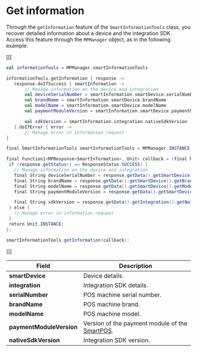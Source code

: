# Get information

Through the `getInformation` feature of the `SmartInformationTools` class, you recover detailed information about a device and the integration SDK. Access this feature through the `MPManager` object, as in the following example:

[[[
```kotlin
val informationTools = MPManager.smartInformationTools

informationTools.getInformation { response ->
   response.doIfSuccess { smartInformation ->
       // Manage information on the device and integration
       val deviceSerialNumber = smartInformation.smartDevice.serialNumber
       val brandName = smartInformation.smartDevice.brandName
       val modelName = smartInformation.smartDevice.modelName
       val paymentModuleVersion = smartInformation.smartDevice.paymentModuleVersion

       val sdkVersion = smartInformation.integration.nativeSdkVersion
   }.doIfError { error ->
       // Manage error in information request 
}
```
```java
final SmartInformationTools smartInformationTools = MPManager.INSTANCE.getSmartInformationTools();

final Function1<MPResponse<SmartInformation>, Unit> callback = (final MPResponse<SmartInformation> response) -> {
 if (response.getStatus() == ResponseStatus.SUCCESS) {
   // Manage information on the device and integration
   final String deviceSerialNumber = response.getData().getSmartDevice().getSerialNumber();
   final String brandName = response.getData().getSmartDevice().getBrandName();
   final String modelName = response.getData().getSmartDevice().getModelName();
   final String paymentModuleVersion = response.getData().getSmartDevice().getPaymentModuleVersion();

   final String sdkVersion = response.getData().getIntegration().getNativeSdkVersion();
 } else {
   // Manage error in information request 
 }
 return Unit.INSTANCE;
};

smartInformationTools.getInformation(callback);
```
]]]

|Field|Description|
|---|---|
|**smartDevice**| Device details.|
|**integration**| Integration SDK details.|
|**serialNumber**| POS machine serial number.|
|**brandName**| POS machine brand.|
|**modelName**| POS machine model.|
|**paymentModuleVersion**| Version of the payment module of the [SmartPOS](/developers/en/docs/mp-point/landing).|
|**nativeSdkVersion**| Integration SDK version.|